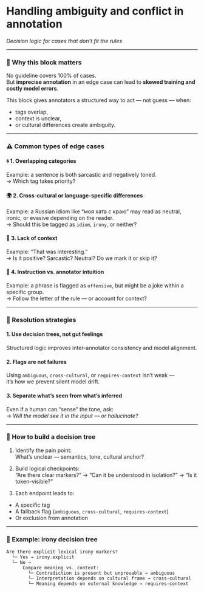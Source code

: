 # Handling ambiguity and conflict in annotation  
*Decision logic for cases that don’t fit the rules*

---

### 🎯 Why this block matters

No guideline covers 100% of cases.  
But **imprecise annotation** in an edge case can lead to **skewed training and costly model errors**.

This block gives annotators a structured way to act — not guess — when:

- tags overlap,  
- context is unclear,  
- or cultural differences create ambiguity.

---

### ⚠️ Common types of edge cases

#### 🌀 1. Overlapping categories  
Example: a sentence is both sarcastic and negatively toned.  
→ Which tag takes priority?

#### 🌍 2. Cross-cultural or language-specific differences  
Example: a Russian idiom like “моя хата с краю” may read as neutral, ironic, or evasive depending on the reader.  
→ Should this be tagged as `idiom`, `irony`, or neither?

#### 🧩 3. Lack of context  
Example: “That was interesting.”  
→ Is it positive? Sarcastic? Neutral? Do we mark it or skip it?

#### 🔀 4. Instruction vs. annotator intuition  
Example: a phrase is flagged as `offensive`, but might be a joke within a specific group.  
→ Follow the letter of the rule — or account for context?

---

### 🧠 Resolution strategies

#### 1. **Use decision trees, not gut feelings**  
Structured logic improves inter-annotator consistency and model alignment.

#### 2. **Flags are not failures**  
Using `ambiguous`, `cross-cultural`, or `requires-context` isn’t weak —  
it’s how we prevent silent model drift.

#### 3. **Separate what’s seen from what’s inferred**  
Even if a human can “sense” the tone, ask:  
→ *Will the model see it in the input — or hallucinate?*

---

### 🌳 How to build a decision tree

1. Identify the pain point:  
   What’s unclear — semantics, tone, cultural anchor?

2. Build logical checkpoints:  
   “Are there clear markers?” → “Can it be understood in isolation?” → “Is it token-visible?”

3. Each endpoint leads to:
- A specific tag  
- A fallback flag (`ambiguous`, `cross-cultural`, `requires-context`)  
- Or exclusion from annotation

---

### 🔎 Example: irony decision tree

```plaintext
Are there explicit lexical irony markers?
  └─ Yes → irony.explicit
  └─ No →
      Compare meaning vs. context:
        └─ Contradiction is present but unprovable → ambiguous
        └─ Interpretation depends on cultural frame → cross-cultural
        └─ Meaning depends on external knowledge → requires-context
